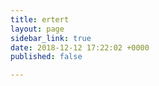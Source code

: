 ```yaml
---
title: ertert
layout: page
sidebar_link: true
date: 2018-12-12 17:22:02 +0000
published: false

---
```

